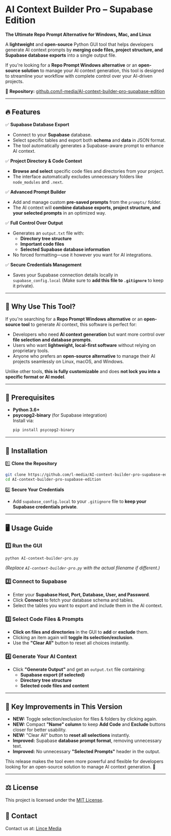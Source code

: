 # AI Context Builder Pro – Supabase Edition  
**The Ultimate Repo Prompt Alternative for Windows, Mac, and Linux**  

A **lightweight** and **open-source** Python GUI tool that helps developers generate AI context prompts by **merging code files, project structure, and Supabase database exports** into a single output file.  

If you're looking for a **Repo Prompt Windows alternative** or an **open-source solution** to manage your AI context generation, this tool is designed to streamline your workflow with complete control over your AI-driven projects.  

📌 **Repository:** [github.com/l-media/AI-context-builder-pro-supabase-edition](https://github.com/l-media/AI-context-builder-pro-supabase-edition)

---

## 🔥 Features

✅ **Supabase Database Export**  
   - Connect to your **Supabase** database.  
   - Select specific tables and export both **schema** and **data** in JSON format.  
   - The tool automatically generates a Supabase-aware prompt to enhance AI context.  

✅ **Project Directory & Code Context**  
   - **Browse and select** specific code files and directories from your project.  
   - The interface automatically excludes unnecessary folders like `node_modules` and `.next`.  

✅ **Advanced Prompt Builder**  
   - Add and manage custom **pre-saved prompts** from the `prompts/` folder.  
   - The AI context will **combine database exports, project structure, and your selected prompts** in an optimized way.  

✅ **Full Control Over Output**  
   - Generates an `output.txt` file with:  
     - **Directory tree structure**  
     - **Important code files**  
     - **Selected Supabase database information**  
   - No forced formatting—use it however you want for AI integrations.  

✅ **Secure Credentials Management**  
   - Saves your Supabase connection details locally in `supabase_config.local` (Make sure to **add this file to `.gitignore`** to keep it private).  

---

## 🚀 Why Use This Tool?

If you're searching for a **Repo Prompt Windows alternative** or an **open-source tool** to generate AI context, this software is perfect for:  

- Developers who need **AI context generation** but want more control over **file selection and database prompts**.  
- Users who want **lightweight, local-first software** without relying on proprietary tools.  
- Anyone who prefers an **open-source alternative** to manage their AI projects seamlessly on Linux, macOS, and Windows.  

Unlike other tools, **this is fully customizable** and does **not lock you into a specific format or AI model**.  

---

## 📌 Prerequisites

- **Python 3.6+**
- **psycopg2-binary** (for Supabase integration)  
  Install via:
  ```bash
  pip install psycopg2-binary
  ```

---

## 🔧 Installation

1️⃣ **Clone the Repository**  
```bash
git clone https://github.com/l-media/AI-context-builder-pro-supabase-edition.git
cd AI-context-builder-pro-supabase-edition
```

2️⃣ **Secure Your Credentials**  
   - Add `supabase_config.local` to your `.gitignore` file to **keep your Supabase credentials private**.  

---

## 🖥️ Usage Guide

### 1️⃣ Run the GUI  
```bash
python AI-context-builder-pro.py
```
*(Replace `AI-context-builder-pro.py` with the actual filename if different.)*  

### 2️⃣ Connect to Supabase  
   - Enter your **Supabase Host, Port, Database, User, and Password**.  
   - Click **Connect** to fetch your database schema and tables.  
   - Select the tables you want to export and include them in the AI context.  

### 3️⃣ Select Code Files & Prompts  
   - **Click on files and directories** in the GUI to **add** or **exclude** them.  
   - Clicking an item again will **toggle its selection/exclusion**.  
   - Use the **"Clear All"** button to reset all choices instantly.  

### 4️⃣ Generate Your AI Context  
   - Click **"Generate Output"** and get an `output.txt` file containing:  
     - **Supabase export (if selected)**  
     - **Directory tree structure**  
     - **Selected code files and content**  

---

## 🎯 Key Improvements in This Version  

- **NEW:** Toggle selection/exclusion for files & folders by clicking again.  
- **NEW:** Compact **"Name" column** to keep **Add Code** and **Exclude** buttons closer for better usability.  
- **NEW:** "Clear All" button to **reset all selections** instantly.  
- **Improved:** Supabase **database prompt format**, removing unnecessary text.  
- **Improved:** No unnecessary **"Selected Prompts"** header in the output.  

This release makes the tool even more powerful and flexible for developers looking for an open-source solution to manage AI context generation. 🚀  

---

## ⚖️ License

This project is licensed under the [MIT License](LICENSE).  

## 💬 Contact

Contact us at: [Lince Media](https://lince.media/)  
